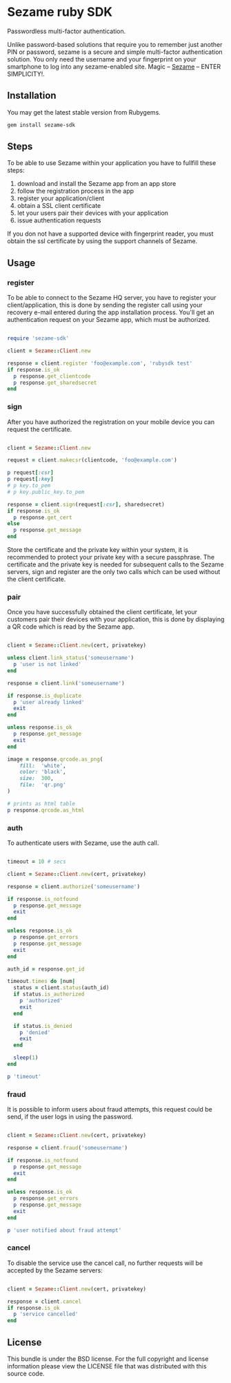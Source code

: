 Sezame ruby SDK
=======

Passwordless multi-factor authentication. 

Unlike password-based solutions that require you to remember just another PIN or password, sezame is  a secure and simple multi-factor authentication solution. You only need the username and your fingerprint on your smartphone to log into any sezame-enabled site. Magic – [Sezame](https://seza.me/) – ENTER SIMPLICITY!.

## Installation

You may get the latest stable version from Rubygems.

``` bash
gem install sezame-sdk
```

## Steps

To be able to use Sezame within your application you have to fullfill these steps:

1. download and install the Sezame app from an app store
2. follow the registration process in the app
3. register your application/client
4. obtain a SSL client certificate
5. let your users pair their devices with your application
6. issue authentication requests

If you don not have a supported device with fingerprint reader, you must obtain the ssl certificate by
using the support channels of Sezame.

## Usage

### register

To be able to connect to the Sezame HQ server, you have to register your client/application, this is
done by sending the register call using your recovery e-mail entered during the app installation
process.
You'll get an authentication request on your Sezame app, which must be authorized.

```ruby

require 'sezame-sdk'

client = Sezame::Client.new

response = client.register 'foo@example.com', 'rubysdk test'
if response.is_ok
  p response.get_clientcode
  p response.get_sharedsecret
end

```

### sign

After you have authorized the registration on your mobile device you can request the certificate.

```ruby

client = Sezame::Client.new

request = client.makecsr(clientcode, 'foo@example.com')

p request[:csr]
p request[:key]
# p key.to_pem
# p key.public_key.to_pem

response = client.sign(request[:csr], sharedsecret)
if response.is_ok
  p response.get_cert
else
  p response.get_message
end
```

Store the certificate and the private key within your system, it is recommended to protect your
private key with a secure passphrase.
The certificate and the private key is needed for subsequent calls to the Sezame servers, sign
and register are the only two calls which can be used without the client certificate.

### pair

Once you have successfully obtained the client certificate, let your customers pair their devices
with your application, this is done by displaying a QR code which is read by the Sezame app.

```ruby

client = Sezame::Client.new(cert, privatekey)

unless client.link_status('someusername')
  p 'user is not linked'
end

response = client.link('someusername')

if response.is_duplicate
  p 'user already linked'
  exit
end

unless response.is_ok
  p response.get_message
  exit
end

image = response.qrcode.as_png(
    fill:  'white',
    color: 'black',
    size:  300,
    file:  'qr.png'
)

# prints as html table
p response.qrcode.as_html
```

### auth

To authenticate users with Sezame, use the auth call.

```ruby

timeout = 10 # secs

client = Sezame::Client.new(cert, privatekey)

response = client.authorize('someusername')

if response.is_notfound
  p response.get_message
  exit
end

unless response.is_ok
  p response.get_errors
  p response.get_message
  exit
end

auth_id = response.get_id

timeout.times do |num|
  status = client.status(auth_id)
  if status.is_authorized
    p 'authorized'
    exit
  end

  if status.is_denied
    p 'denied'
    exit
  end

  sleep(1)
end

p 'timeout'
```

### fraud

It is possible to inform users about fraud attempts, this request could be send, if the user logs in
using the password.

```ruby

client = Sezame::Client.new(cert, privatekey)

response = client.fraud('someusername')

if response.is_notfound
  p response.get_message
  exit
end

unless response.is_ok
  p response.get_errors
  p response.get_message
  exit
end

p 'user notified about fraud attempt'


```

### cancel

To disable the service use the cancel call, no further requests will be accepted by the Sezame
servers:

```ruby

client = Sezame::Client.new(cert, privatekey)

response = client.cancel
if response.is_ok
  p 'service cancelled'
end


```

## License

This bundle is under the BSD license. For the full copyright and license
information please view the LICENSE file that was distributed with this source code.
